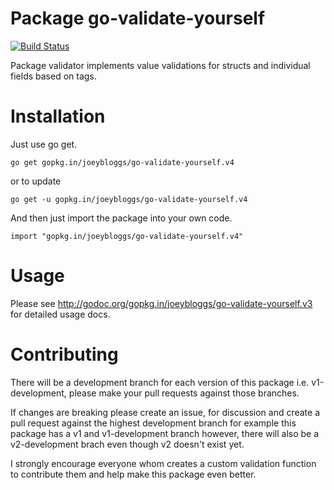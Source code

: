 Package go-validate-yourself
================
[![Build Status](https://travis-ci.org/joeybloggs/go-validate-yourself.svg?branch=v4-development)](https://travis-ci.org/joeybloggs/go-validate-yourself)

Package validator implements value validations for structs and individual fields based on tags.

Installation
============

Just use go get.

	go get gopkg.in/joeybloggs/go-validate-yourself.v4

or to update

	go get -u gopkg.in/joeybloggs/go-validate-yourself.v4

And then just import the package into your own code.

	import "gopkg.in/joeybloggs/go-validate-yourself.v4"

Usage
=====

Please see http://godoc.org/gopkg.in/joeybloggs/go-validate-yourself.v3 for detailed usage docs.

Contributing
============

There will be a development branch for each version of this package i.e. v1-development, please
make your pull requests against those branches.

If changes are breaking please create an issue, for discussion and create a pull request against
the highest development branch for example this package has a v1 and v1-development branch
however, there will also be a v2-development brach even though v2 doesn't exist yet.

I strongly encourage everyone whom creates a custom validation function to contribute them and
help make this package even better.
